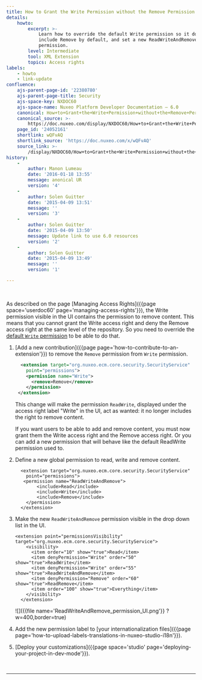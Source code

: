 ```yaml
---
title: How to Grant the Write Permission without the Remove Permission
details:
    howto:
        excerpt: >-
            Learn how to override the default Write permission so it does not
            include Remove by default, and set a new ReadWriteAndRemove
            permission.
        level: Intermediate
        tool: XML Extension
        topics: Access rights
labels:
    - howto
    - link-update
confluence:
    ajs-parent-page-id: '22380780'
    ajs-parent-page-title: Security
    ajs-space-key: NXDOC60
    ajs-space-name: Nuxeo Platform Developer Documentation — 6.0
    canonical: How+to+Grant+the+Write+Permission+without+the+Remove+Permission
    canonical_source: >-
        https://doc.nuxeo.com/display/NXDOC60/How+to+Grant+the+Write+Permission+without+the+Remove+Permission
    page_id: '24052161'
    shortlink: wQFvAQ
    shortlink_source: 'https://doc.nuxeo.com/x/wQFvAQ'
    source_link: >-
        /display/NXDOC60/How+to+Grant+the+Write+Permission+without+the+Remove+Permission
history:
    - 
        author: Manon Lumeau
        date: '2016-01-18 13:55'
        message: anonical UR
        version: '4'
    - 
        author: Solen Guitter
        date: '2015-04-09 13:51'
        message: ''
        version: '3'
    - 
        author: Solen Guitter
        date: '2015-04-09 13:50'
        message: Update link to use 6.0 resources
        version: '2'
    - 
        author: Solen Guitter
        date: '2015-04-09 13:49'
        message: ''
        version: '1'

---
```

&nbsp;

As described on the page [Managing Access Rights]({{page space='userdoc60' page='managing-access-rights'}}), the Write permission visible in the UI contains the permission to remove content. This means that you cannot grant the Write access right and deny the Remove access right at the same level of the repository. So you need to override the [default&nbsp;`Write` permission](http://explorer.nuxeo.com/nuxeo/site/distribution/Nuxeo%20Platform-6.0/viewContribution/org.nuxeo.ecm.core.security.defaultPermissions--permissions) to be able to do that.

1.  [Add a new contribution]({{page page='how-to-contribute-to-an-extension'}}) to remove the `Remove` permission from `Write` permission.

    ```xml
      <extension target="org.nuxeo.ecm.core.security.SecurityService"
        point="permissions">
        <permission name="Write">
          <remove>Remove</remove>
        </permission>
     </extension>
    ```

    This change will make the permission `ReadWrite`, displayed under the access right label "Write" in the UI, act as wanted: it no longer includes the right to remove content.

    If you want users to be able to add and remove content, you must now grant them the Write access right and the Remove access right. Or you can add a new permission that will behave like the default ReadWrite permission used to.

2.  Define a new global permission to read, write and remove content.

    ```
      <extension target="org.nuxeo.ecm.core.security.SecurityService"
        point="permissions"> 
       <permission name="ReadWriteAndRemove">
            <include>Read</include>
            <include>Write</include>
            <include>Remove</include>
        </permission>
      </extension>
    ```

3.  Make the new `ReadWriteAndRemove` permission visible in the drop down list in the UI.

    ```
    <extension point="permissionsVisibility" target="org.nuxeo.ecm.core.security.SecurityService">
        <visibility>
          <item order="10" show="true">Read</item>
          <item denyPermission="Write" order="50" show="true">ReadWrite</item>
          <item denyPermission="Write" order="55" show="true">ReadWriteAndRemove</item>
          <item denyPermission="Remove" order="60" show="true">ReadRemove</item>
          <item order="100" show="true">Everything</item>
        </visibility>
      </extension>
    ```

    ![]({{file name='ReadWriteAndRemove_permission_UI.png'}} ?w=400,border=true)

4.  Add the new permission label to [your internationalization files]({{page page='how-to-upload-labels-translations-in-nuxeo-studio-i18n'}}).
5.  [Deploy your customizations]({{page space='studio' page='deploying-your-project-in-dev-mode'}}).

&nbsp;

* * *